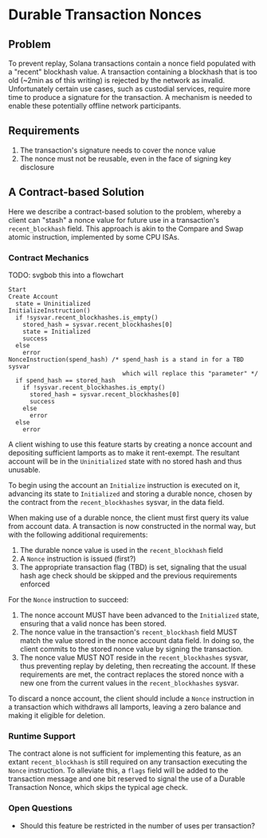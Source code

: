 # Durable Transaction Nonces

## Problem

To prevent replay, Solana transactions contain a nonce field populated with a
"recent" blockhash value. A transaction containing a blockhash that is too old
(~2min as of this writing) is rejected by the network as invalid. Unfortunately
certain use cases, such as custodial services, require more time to produce a
signature for the transaction. A mechanism is needed to enable these potentially
offline network participants.

## Requirements

1) The transaction's signature needs to cover the nonce value
2) The nonce must not be reusable, even in the face of signing key disclosure

## A Contract-based Solution

Here we describe a contract-based solution to the problem, whereby a client can
"stash" a nonce value for future use in a transaction's `recent_blockhash`
field. This approach is akin to the Compare and Swap atomic instruction,
implemented by some CPU ISAs.

### Contract Mechanics

TODO: svgbob this into a flowchart

```text
Start
Create Account
  state = Uninitialized
InitializeInstruction()
  if !sysvar.recent_blockhashes.is_empty()
    stored_hash = sysvar.recent_blockhashes[0]
    state = Initialized
    success
  else
    error
NonceInstruction(spend_hash) /* spend_hash is a stand in for a TBD sysvar
                                which will replace this "parameter" */
  if spend_hash == stored_hash
    if !sysvar.recent_blockhashes.is_empty()
      stored_hash = sysvar.recent_blockhashes[0]
      success
    else
      error
  else
    error
```

A client wishing to use this feature starts by creating a nonce account and
depositing sufficient lamports as to make it rent-exempt. The resultant account
will be in the `Uninitialized` state with no stored hash and thus unusable.

To begin using the account an `Initialize` instruction is executed on it,
advancing its state to `Initialized` and storing a durable nonce, chosen by the
contract from the `recent_blockhashes` sysvar, in the data field.

When making use of a durable nonce, the client must first query its value from
account data. A transaction is now constructed in the normal way, but with the
following additional requirements:

  1) The durable nonce value is used in the `recent_blockhash` field
  2) A `Nonce` instruction is issued (first?)
  3) The appropriate transaction flag (TBD) is set, signaling that the usual
hash age check should be skipped and the previous requirements enforced

For the `Nonce` instruction to succeed:
  1) The nonce account MUST have been advanced to the `Initialized` state,
ensuring that a valid nonce has been stored.
  2) The nonce value in the transaction's `recent_blockhash` field MUST match
the value stored in the nonce account data field. In doing so, the client
commits to the stored nonce value by signing the transaction.
  3) The nonce value MUST NOT reside in the `recent_blockhashes` sysvar, thus
preventing replay by deleting, then recreating the account.
If these requirements are met, the contract replaces the stored nonce with a
new one from the current values in the `recent_blockhashes` sysvar.

To discard a nonce account, the client should include a `Nonce` instruction in
a transaction which withdraws all lamports, leaving a zero balance and making
it eligible for deletion.

### Runtime Support

The contract alone is not sufficient for implementing this feature, as an extant
`recent_blockhash` is still required on any transaction executing the `Nonce`
instruction. To alleviate this, a `flags` field will be added to the transaction
message and one bit reserved to signal the use of a Durable Transaction Nonce,
which skips the typical age check.

### Open Questions

* Should this feature be restricted in the number of uses per transaction?
